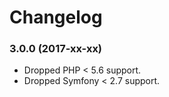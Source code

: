 Changelog
=========

### 3.0.0 (2017-xx-xx)

* Dropped PHP < 5.6 support.
* Dropped Symfony < 2.7 support.
